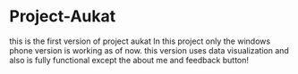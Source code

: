# Project-Aukat
this is the first version of project aukat
In this project only the windows phone version is working as of now.
this version uses data visualization and also is fully functional except the about me and feedback button!
